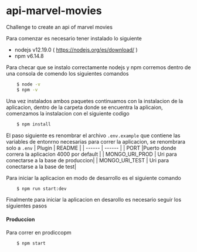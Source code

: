 # api-marvel-movies
Challenge to create an api of marvel movies

Para comenzar es necesario tener instalado lo siguiente
- nodejs v12.19.0 ( https://nodejs.org/es/download/ ) 
- npm v6.14.8

Para checar que se instalo correctamente nodejs y npm corremos dentro de una consola de comendo los siguientes comandos
```sh
    $ node -v
    $ npm -v
```
Una vez instalados ambos paquetes continuamos con la instalacion de la aplicacion, dentro de la carpeta donde se encuentra la aplicaion, comenzamos la instalacion con el siguiente codigo
```sh
    $ npm install
```

El paso siguiente es renombrar el archivo `.env.example` que contiene las variables de entonrno necesarias para correr la aplicacion, se renombrara solo a `.env`
| Plugin | README |
| ------ | ------ |
| PORT |Puerto donde correra la aplicacion 4000 por default |
| MONGO_URI_PROD | Uri para conectarse a la base de produccion|
| MONGO_URI_TEST | Uri para conectarse a la base de test|

Para iniciar la aplicacion en modo de desarrollo es el siguiente comando
```sh
    $ npm run start:dev
```
Finalmente para iniciar la aplicacion en desarollo es necesario seguir los siguientes pasos

#### Produccion
Para correr en prodiccopm
```sh
    $ npm start
```